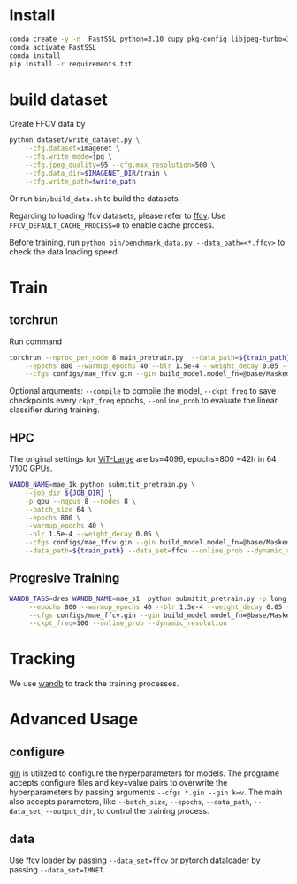# Install

```bash
conda create -y -n  FastSSL python=3.10 cupy pkg-config libjpeg-turbo=3.0.0 opencv numba  pytorch torchvision pytorch-cuda=12.1 -c pytorch -c nvidia -c conda-forge 
conda activate FastSSL
conda install 
pip install -r requirements.txt
```

# build dataset

Create FFCV data by  

```bash
python dataset/write_dataset.py \
    --cfg.dataset=imagenet \
    --cfg.write_mode=jpg \
    --cfg.jpeg_quality=95 --cfg.max_resolution=500 \
    --cfg.data_dir=$IMAGENET_DIR/train \
    --cfg.write_path=$write_path 
```
Or run `bin/build_data.sh` to build the datasets.

Regarding to loading ffcv datasets, please refer to [ffcv](https://docs.ffcv.io/parameter_tuning.html).
Use `FFCV_DEFAULT_CACHE_PROCESS=0` to enable cache process.

Before training, run `python bin/benchmark_data.py --data_path=<*.ffcv>` to check the data loading speed.

# Train

## torchrun

Run command

```bash
torchrun --nproc_per_node 8 main_pretrain.py  --data_path=${train_path} --data_set=ffcv \
    --epochs 800 --warmup_epochs 40 --blr 1.5e-4 --weight_decay 0.05 --batch_size 512\
    --cfgs configs/mae_ffcv.gin --gin build_model.model_fn=@base/MaskedAutoencoderViT build_dataset.transform_fn=@SimplePipeline  --ckpt_freq=100 --output_dir outputs/IN1K_base 
```
Optional arguments: `--compile` to compile the model, `--ckpt_freq` to save checkpoints every `ckpt_freq` epochs, `--online_prob` to evaluate the linear classifier during training.


## HPC

The original settings for [ViT-Large](https://github.com/facebookresearch/mae/blob/main/PRETRAIN.md) are bs=4096, epochs=800 ~42h in 64 V100 GPUs.

```bash
WANDB_NAME=mae_1k python submitit_pretrain.py \
    --job_dir ${JOB_DIR} \
    -p gpu --ngpus 8 --nodes 8 \
    --batch_size 64 \
    --epochs 800 \
    --warmup_epochs 40 \
    --blr 1.5e-4 --weight_decay 0.05 \
    --cfgs configs/mae_ffcv.gin --gin build_model.model_fn=@base/MaskedAutoencoderViT build_dataset.transform_fn=@SimplePipeline \
    --data_path=${train_path} --data_set=ffcv --online_prob --dynamic_resolution 
```

## Progresive Training

```bash
WANDB_TAGS=dres WANDB_NAME=mae_s1  python submitit_pretrain.py -p long --data_path=${train_path} --data_set=ffcv \
     --epochs 800 --warmup_epochs 40 --blr 1.5e-4 --weight_decay 0.05 --batch_size 128 --accum_iter=4 \
     --cfgs configs/mae_ffcv.gin --gin build_model.model_fn=@base/MaskedAutoencoderViT build_dataset.transform_fn=@SimplePipeline DynamicMasking.start_ramp=0 DynamicMasking.end_ramp=400 DynamicMasking.scheme=1   \
     --ckpt_freq=100 --online_prob --dynamic_resolution 

```


# Tracking
We use [wandb](https://wandb.ai/) to track the training processes.

# Advanced Usage


## configure 

[gin](https://github.com/google/gin-config) is utilized to configure the hyperparameters for models. The programe accepts configure files and key=value pairs to overwrite the hyperparameters by passing arguments `--cfgs *.gin --gin k=v`. 
The main also accepts parameters, like `--batch_size`, `--epochs`, `--data_path`, `--data_set`, `--output_dir`, to control the training process. 

## data
Use ffcv loader by passing `--data_set=ffcv` or pytorch dataloader by passing `--data_set=IMNET`.
